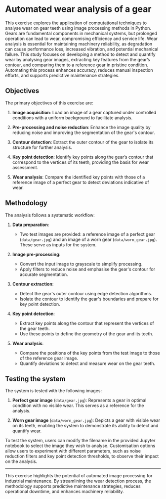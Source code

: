 # Automated wear analysis of a gear

This exercise explores the application of computational techniques to analyse wear on gear teeth using image processing methods in Python. Gears are fundamental components in mechanical systems, but prolonged operation can lead to wear, compromising efficiency and service life. Wear analysis is essential for maintaining machinery reliability, as degradation can cause performance loss, increased vibration, and potential mechanical failure. This study focuses on developing a method to detect and quantify wear by analysing gear images, extracting key features from the gear’s contour, and comparing them to a reference gear in pristine condition. Automating this process enhances accuracy, reduces manual inspection efforts, and supports predictive maintenance strategies.

## Objectives

The primary objectives of this exercise are:

1. **Image acquisition**: Load an image of a gear captured under controlled conditions with a uniform background to facilitate analysis.

2. **Pre-processing and noise reduction**: Enhance the image quality by reducing noise and improving the segmentation of the gear's contour.

3. **Contour detection**: Extract the outer contour of the gear to isolate its structure for further analysis.

4. **Key point detection**: Identify key points along the gear’s contour that correspond to the vertices of its teeth, providing the basis for wear assessment.

5. **Wear analysis**: Compare the identified key points with those of a reference image of a perfect gear to detect deviations indicative of wear.

## Methodology

The analysis follows a systematic workflow:

1. **Data preparation**:
    - Two test images are provided: a reference image of a perfect gear (`data/gear.jpg`) and an image of a worn gear (`data/worn_gear.jpg`). These serve as inputs for the system.

2. **Image pre-processing**:
    - Convert the input image to grayscale to simplify processing.
    - Apply filters to reduce noise and emphasise the gear's contour for accurate segmentation.

3. **Contour extraction**:
    - Detect the gear's outer contour using edge detection algorithms.
    - Isolate the contour to identify the gear's boundaries and prepare for key point detection.

4. **Key point detection**:
    - Extract key points along the contour that represent the vertices of the gear teeth.
    - Use these points to define the geometry of the gear and its teeth.

5. **Wear analysis**:
    - Compare the positions of the key points from the test image to those of the reference gear image.
    - Quantify deviations to detect and measure wear on the gear teeth.

## Testing the system

The system is tested with the following images:

1. **Perfect gear image** (`data/gear.jpg`): Represents a gear in optimal condition with no visible wear. This serves as a reference for the analysis.

2. **Worn gear image** (`data/worn_gear.jpg`): Depicts a gear with visible wear on its teeth, enabling the system to demonstrate its ability to detect and quantify wear.

To test the system, users can modify the filename in the provided Jupyter notebook to select the image they wish to analyse. Customisation options allow users to experiment with different parameters, such as noise reduction filters and key point detection thresholds, to observe their impact on the analysis.

---

This exercise highlights the potential of automated image processing for industrial maintenance. By streamlining the wear detection process, the methodology supports predictive maintenance strategies, reduces operational downtime, and enhances machinery reliability.
